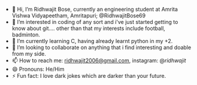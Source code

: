 - 👋 Hi, I’m Ridhwajit Bose, currently an engineering student at Amrita Vishwa Vidyapeetham, Amritapuri; @RidhwajitBose69
- 👀 I’m interested in coding of any sort and i've just started getting to know about git.... other than that my interests include football, badminton.
- 🌱 I’m currently learning C, having already learnt python in my +2.
- 💞️ I’m looking to collaborate on anything that i find interesting and doable from my side.
- 📫 How to reach me: ridhwajit2006@gmail.com, instagram: @_ridhwajit_
- 😄 Pronouns: He/Him
- ⚡ Fun fact: I love dark jokes which are darker than your future.

<!---
RidhwajitBose69/RidhwajitBose69 is a ✨ special ✨ repository because its `README.md` (this file) appears on your GitHub profile.
You can click the Preview link to take a look at your changes.
--->
